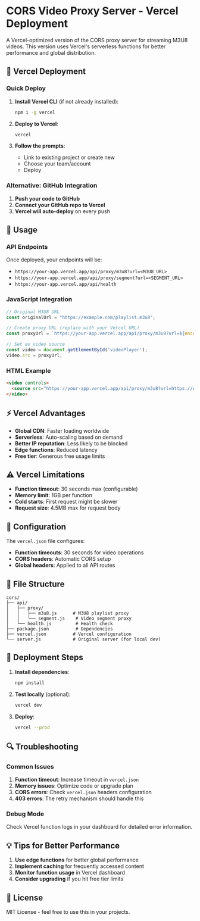 # CORS Video Proxy Server - Vercel Deployment

A Vercel-optimized version of the CORS proxy server for streaming M3U8 videos. This version uses Vercel's serverless functions for better performance and global distribution.

## 🚀 Vercel Deployment

### Quick Deploy

1. **Install Vercel CLI** (if not already installed):
   ```bash
   npm i -g vercel
   ```

2. **Deploy to Vercel**:
   ```bash
   vercel
   ```

3. **Follow the prompts**:
   - Link to existing project or create new
   - Choose your team/account
   - Deploy

### Alternative: GitHub Integration

1. **Push your code to GitHub**
2. **Connect your GitHub repo to Vercel**
3. **Vercel will auto-deploy** on every push

## 🔧 Usage

### API Endpoints

Once deployed, your endpoints will be:
- `https://your-app.vercel.app/api/proxy/m3u8?url=<M3U8_URL>`
- `https://your-app.vercel.app/api/proxy/segment?url=<SEGMENT_URL>`
- `https://your-app.vercel.app/api/health`

### JavaScript Integration

```javascript
// Original M3U8 URL
const originalUrl = "https://example.com/playlist.m3u8";

// Create proxy URL (replace with your Vercel URL)
const proxyUrl = `https://your-app.vercel.app/api/proxy/m3u8?url=${encodeURIComponent(originalUrl)}`;

// Set as video source
const video = document.getElementById('videoPlayer');
video.src = proxyUrl;
```

### HTML Example

```html
<video controls>
  <source src="https://your-app.vercel.app/api/proxy/m3u8?url=https://example.com/playlist.m3u8" type="application/vnd.apple.mpegurl">
</video>
```

## ⚡ Vercel Advantages

- **Global CDN**: Faster loading worldwide
- **Serverless**: Auto-scaling based on demand
- **Better IP reputation**: Less likely to be blocked
- **Edge functions**: Reduced latency
- **Free tier**: Generous free usage limits

## ⚠️ Vercel Limitations

- **Function timeout**: 30 seconds max (configurable)
- **Memory limit**: 1GB per function
- **Cold starts**: First request might be slower
- **Request size**: 4.5MB max for request body

## 🔧 Configuration

The `vercel.json` file configures:
- **Function timeouts**: 30 seconds for video operations
- **CORS headers**: Automatic CORS setup
- **Global headers**: Applied to all API routes

## 📁 File Structure

```
cors/
├── api/
│   ├── proxy/
│   │   ├── m3u8.js      # M3U8 playlist proxy
│   │   └── segment.js    # Video segment proxy
│   └── health.js         # Health check
├── package.json          # Dependencies
├── vercel.json          # Vercel configuration
└── server.js            # Original server (for local dev)
```

## 🚀 Deployment Steps

1. **Install dependencies**:
   ```bash
   npm install
   ```

2. **Test locally** (optional):
   ```bash
   vercel dev
   ```

3. **Deploy**:
   ```bash
   vercel --prod
   ```

## 🔍 Troubleshooting

### Common Issues

1. **Function timeout**: Increase timeout in `vercel.json`
2. **Memory issues**: Optimize code or upgrade plan
3. **CORS errors**: Check `vercel.json` headers configuration
4. **403 errors**: The retry mechanism should handle this

### Debug Mode

Check Vercel function logs in your dashboard for detailed error information.

## 💡 Tips for Better Performance

1. **Use edge functions** for better global performance
2. **Implement caching** for frequently accessed content
3. **Monitor function usage** in Vercel dashboard
4. **Consider upgrading** if you hit free tier limits

## 📄 License

MIT License - feel free to use this in your projects.
